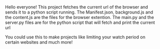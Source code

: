 Hello everyone! This project fetches the current url of the browser and sends it to a python script running. The Manifest.json, background.js and the content.js are the files for the browser extention. The main.py and the server.py files are for the python script that will fetch and print the current url

You could use this to make projects like limiting your watch period on certain websites and much more!
